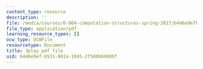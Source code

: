 ```yaml
---
content_type: resource
description: ''
file: /media/courses/6-004-computation-structures-spring-2017/b446e9efb531001a10452f580bb90dbf_q30W7ApRqjI.pdf
file_type: application/pdf
learning_resource_types: []
ocw_type: OCWFile
resourcetype: Document
title: 3play pdf file
uid: b446e9ef-b531-001a-1045-2f580bb90dbf
---
```

